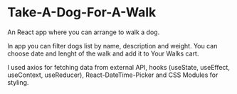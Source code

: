# Take-A-Dog-For-A-Walk
An React app where you can arrange to walk a dog.

In app you can filter dogs list by name, description and weight. You can choose date and lenght of the walk and add it to Your Walks cart.

I used axios for fetching data from external API, hooks (useState, useEffect, useContext, useReducer), React-DateTime-Picker and CSS Modules for styling.

